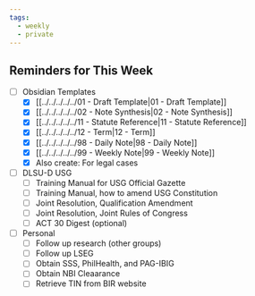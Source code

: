 ```yaml
---
tags:
  - weekly
  - private
---
```


## Reminders for This Week
- [ ] Obsidian Templates
	- [x] [[../../../../../01 - Draft Template|01 - Draft Template]]
	- [x] [[../../../../../02 - Note Synthesis|02 - Note Synthesis]]
	- [x] [[../../../../../11 - Statute Reference|11 - Statute Reference]]
	- [x] [[../../../../../12 - Term|12 - Term]]
	- [x] [[../../../../../98 - Daily Note|98 - Daily Note]]
	- [x] [[../../../../../99 - Weekly Note|99 - Weekly Note]]
	- [x] Also create: For legal cases
- [ ] DLSU-D USG
	- [ ] Training Manual for USG Official Gazette
	- [ ] Training Manual, how to amend USG Constitution
	- [ ] Joint Resolution, Qualification Amendment
	- [ ] Joint Resolution, Joint Rules of Congress
	- [ ] ACT 30 Digest (optional)
- [ ] Personal
	- [ ] Follow up research (other groups)
	- [ ] Follow up LSEG
	- [ ] Obtain SSS, PhilHealth, and PAG-IBIG
	- [ ] Obtain NBI Cleaarance
	- [ ] Retrieve TIN from BIR website